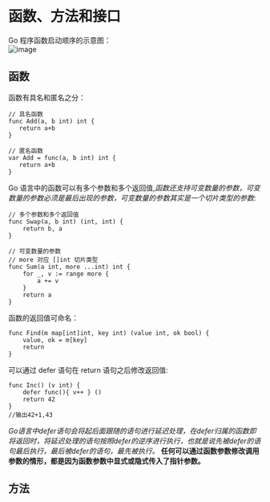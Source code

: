 # 函数、方法和接口 #
 Go 程序函数启动顺序的示意图：  
 ![image](https://user-images.githubusercontent.com/24589721/177110756-912d27c9-923f-4f4e-99dd-02b0bdfc2531.png)
 
 ## 函数 ##
 函数有具名和匿名之分：
 ```
 // 具名函数
func Add(a, b int) int {
	return a+b
}

// 匿名函数
var Add = func(a, b int) int {
	return a+b
}
```
Go 语言中的函数可以有多个参数和多个返回值,*函数还支持可变数量的参数，可变数量的参数必须是最后出现的参数，可变数量的参数其实是一个切片类型的参数*:
```
// 多个参数和多个返回值
func Swap(a, b int) (int, int) {
	return b, a
}

// 可变数量的参数
// more 对应 []int 切片类型
func Sum(a int, more ...int) int {
	for _, v := range more {
		a += v
	}
	return a
}
```
函数的返回值可命名：
```
func Find(m map[int]int, key int) (value int, ok bool) {
	value, ok = m[key]
	return
}
```
可以通过 defer 语句在 return 语句之后修改返回值:
```
func Inc() (v int) {
	defer func(){ v++ } ()
	return 42
}
//输出42+1,43
```
*Go语言中defer语句会将起后面跟随的语句进行延迟处理，在defer归属的函数即将返回时，将延迟处理的语句按照defer的逆序进行执行，也就是说先被defer的语句最后执行，最后被defer的语句，最先被执行。*
**任何可以通过函数参数修改调用参数的情形，都是因为函数参数中显式或隐式传入了指针参数。**

## 方法 ##
